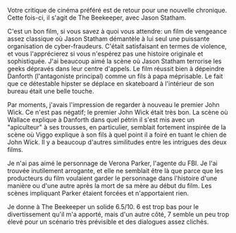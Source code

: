 Votre critique de cinéma préféré est de retour pour une nouvelle chronique. Cette fois-ci, il s'agit de The Beekeeper, avec Jason Statham.

C'est un bon film, si vous savez à quoi vous attendre: un film de vengeance assez classique où Jason Statham démantèle à lui seul une puissante organisation de cyber-fraudeurs. C'était satisfaisant en termes de violence, et vous l'apprécierez si vous n'espérez pas une histoire originale et sophistiquée. J'ai beaucoup aimé la scène où Jason Statham terrorise les geeks dépravés dans leur centre d'appels. Le film réussit bien à dépeindre Danforth (l'antagoniste principal) comme un fils à papa méprisable. Le fait que ce détestable hipster se déplace en skateboard à l'intérieur de son bureau était une belle touche.

Par moments, j'avais l'impression de regarder à nouveau le premier John Wick. Ce n'est pas négatif; le premier John Wick était très bon. La scène où Wallace explique à Danforth dans quel pétrin il s'est mis avec un "apiculteur" à ses trousses, en particulier, semblait fortement inspirée de la scène où Viggo explique à son fils à quel point il a foiré en tuant le chien de John Wick. Il y a beaucoup d'autres similitudes entre les intrigues des deux films.

Je n'ai pas aimé le personnage de Verona Parker, l'agente du FBI. Je l'ai trouvée inutilement arrogante, et elle ne semblait être là que parce que les producteurs du film voulaient garder le personnage dans l'histoire d'une manière ou d'une autre après la mort de sa mère au début du film. Les scènes impliquant Parker étaient forcées et n'apportaient rien.

Je donne à The Beekeeper un solide 6.5/10. 6 est trop bas pour le divertissement qu'il m'a apporté, mais d'un autre côté, 7 semble un peu trop élevé pour un scénario très prévisible et des dialogues assez clichés.
